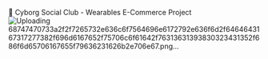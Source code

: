 🤖 Cyborg Social Club - Wearables E-Commerce Project
![Uploading 68747470733a2f2f7265732e636c6f7564696e6172792e636f6d2f6464643167317277382f696d6167652f75706c6f61642f76313631393830323431352f686f6d65706167655f79636231626b2e706e67.png…]()
